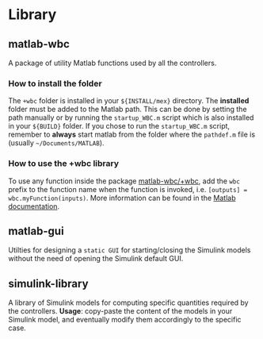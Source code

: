 # Library

## matlab-wbc

A package of utility Matlab functions used by all the controllers.

### How to install the folder

The `+wbc` folder is installed in your `${INSTALL/mex}` directory. The **installed** folder must be added to the Matlab path. This can be done by setting the path manually or by running the `startup_WBC.m` script which is also installed in your `${BUILD}` folder. If you chose to run the `startup_WBC.m` script, remember to **always** start matlab from the folder where the `pathdef.m` file is (usually `~/Documents/MATLAB`).

### How to use the +wbc library

To use any function inside the package [matlab-wbc/+wbc](matlab-wbc/+wbc), add the `wbc` prefix to the function name when the function is invoked, i.e. `[outputs] = wbc.myFunction(inputs)`. More information can be found in the [Matlab documentation](https://it.mathworks.com/help/matlab/matlab_oop/scoping-classes-with-packages.html).

## matlab-gui

Utilties for designing a `static GUI` for starting/closing the Simulink models without the need of opening the Simulink default GUI.

## simulink-library

A library of Simulink models for computing specific quantities required by the controllers. **Usage**: copy-paste the content of the models in your Simulink model, and eventually modify them accordingly to the specific case.
